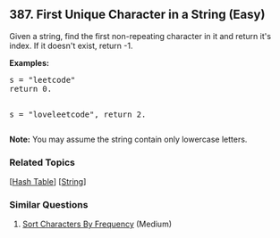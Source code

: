 <!--|This file generated by command(leetcode description); DO NOT EDIT.    |-->
<!--+----------------------------------------------------------------------+-->
<!--|@author    Openset <openset.wang@gmail.com>                           |-->
<!--|@link      https://github.com/openset                                 |-->
<!--|@home      https://github.com/openset/leetcode                        |-->
<!--+----------------------------------------------------------------------+-->

## 387. First Unique Character in a String (Easy)

<p>
Given a string, find the first non-repeating character in it and return it's index. If it doesn't exist, return -1.
</p>
<p><b>Examples:</b>
<pre>
s = "leetcode"
return 0.

s = "loveleetcode",
return 2.
</pre>
</p>

<p>
<b>Note:</b> You may assume the string contain only lowercase letters.
</p>

### Related Topics
[[Hash Table](https://github.com/openset/leetcode/tree/master/tag/hash-table/README.md)]
[[String](https://github.com/openset/leetcode/tree/master/tag/string/README.md)]

### Similar Questions
  1. [Sort Characters By Frequency](https://github.com/openset/leetcode/tree/master/problems/sort-characters-by-frequency) (Medium)
